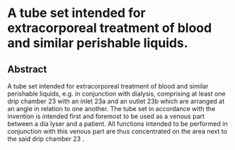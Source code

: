 # A tube set intended for extracorporeal treatment of blood and similar perishable liquids.

## Abstract
A tube set intended for extracorporeal treatment of blood and similar perishable liquids, e.g. in conjunction with dialysis, comprising at least one drip chamber 23 with an inlet 23a and an outlet 23b which are arranged at an angle in relation to one another. The tube set in accordance with the invention is intended first and foremost to be used as a venous part between a dia lyser and a patient. All functions intended to be performed in conjunction with this venous part are thus concentrated on the area next to the said drip chamber 23 .